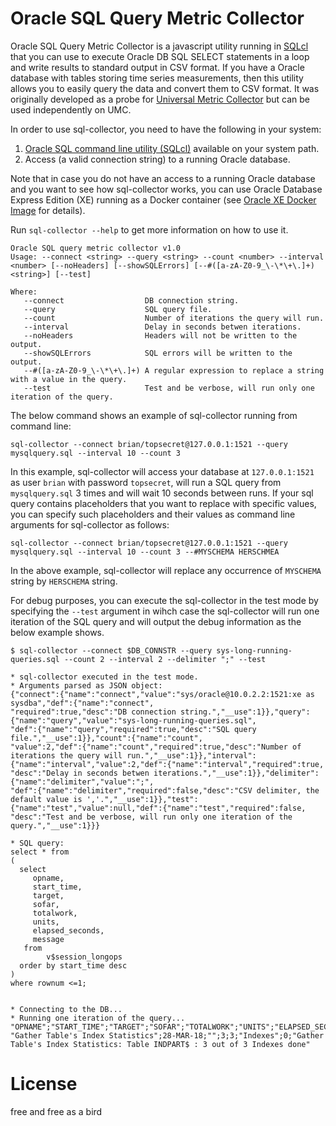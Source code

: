 # Oracle SQL Query Metric Collector

Oracle SQL Query Metric Collector is a javascript utility running in [SQLcl](http://www.oracle.com/technetwork/developer-tools/sqlcl/overview/sqlcl-index-2994757.html) that you can use to execute Oracle DB SQL SELECT statements in a loop and write results to standard output in CSV format. If you have a Oracle database with tables storing time series measurements, then this utility allows you to easily query the data and convert them to CSV format. It was originally developed as a probe for [Universal Metric Collector](https://github.com/rstyczynski/umc) but can be used independently on UMC. 

In order to use sql-collector, you need to have the following in your system:

1. [Oracle SQL command line utility (SQLcl)](http://www.oracle.com/technetwork/developer-tools/sqlcl/overview/sqlcl-index-2994757.html) available on your system path.
2. Access (a valid connection string) to a running Oracle database.

Note that in case you do not have an access to a running Oracle database and you want to see how sql-collector works, you can use Oracle Database Express Edition (XE) running as a Docker container (see [Oracle XE Docker Image](https://hub.docker.com/r/wnameless/oracle-xe-11g/) for details).

Run ```sql-collector --help``` to get more information on how to use it. 

```
Oracle SQL query metric collector v1.0
Usage: --connect <string> --query <string> --count <number> --interval <number> [--noHeaders] [--showSQLErrors] [--#([a-zA-Z0-9_\-\*\+\.]+) <string>] [--test] 

Where: 
   --connect                  DB connection string.
   --query                    SQL query file.
   --count                    Number of iterations the query will run.
   --interval                 Delay in seconds betwen iterations.
   --noHeaders                Headers will not be written to the output.
   --showSQLErrors            SQL errors will be written to the output.
   --#([a-zA-Z0-9_\-\*\+\.]+) A regular expression to replace a string with a value in the query.
   --test                     Test and be verbose, will run only one iteration of the query.
```

The below command shows an example of sql-collector running from command line: 

```
sql-collector --connect brian/topsecret@127.0.0.1:1521 --query mysqlquery.sql --interval 10 --count 3 
```

In this example, sql-collector will access your database at ```127.0.0.1:1521``` as user ```brian``` with password ```topsecret```, will run a SQL query from ```mysqlquery.sql``` 3 times and will wait 10 seconds between runs. If your sql query contains placeholders that you want to replace with specific values, you can specify such placeholders and their values as command line arguments for sql-collector as follows:  

```
sql-collector --connect brian/topsecret@127.0.0.1:1521 --query mysqlquery.sql --interval 10 --count 3 --#MYSCHEMA HERSCHMEA 
```

In the above example, sql-collector will replace any occurrence of ``MYSCHEMA`` string by ``HERSCHEMA`` string.  

For debug purposes, you can execute the sql-collector in the test mode by specifying the ```--test``` argument in wihch case the sql-collector will run one iteration of the SQL query and will output the debug information as the below example shows. 

```
$ sql-collector --connect $DB_CONNSTR --query sys-long-running-queries.sql --count 2 --interval 2 --delimiter ";" --test

* sql-collector executed in the test mode.
* Arguments parsed as JSON object:
{"connect":{"name":"connect","value":"sys/oracle@10.0.2.2:1521:xe as sysdba","def":{"name":"connect",
"required":true,"desc":"DB connection string.","__use":1}},"query":{"name":"query","value":"sys-long-running-queries.sql",
"def":{"name":"query","required":true,"desc":"SQL query file.","__use":1}},"count":{"name":"count",
"value":2,"def":{"name":"count","required":true,"desc":"Number of iterations the query will run.","__use":1}},"interval":{"name":"interval","value":2,"def":{"name":"interval","required":true,
"desc":"Delay in seconds betwen iterations.","__use":1}},"delimiter":{"name":"delimiter","value":";",
"def":{"name":"delimiter","required":false,"desc":"CSV delimiter, the default value is ','.","__use":1}},"test":{"name":"test","value":null,"def":{"name":"test","required":false,
"desc":"Test and be verbose, will run only one iteration of the query.","__use":1}}}

* SQL query:
select * from
(
  select
     opname,
     start_time,
     target,
     sofar,
     totalwork,
     units,
     elapsed_seconds,
     message
   from
        v$session_longops
  order by start_time desc
)
where rownum <=1;


* Connecting to the DB...
* Running one iteration of the query...
"OPNAME";"START_TIME";"TARGET";"SOFAR";"TOTALWORK";"UNITS";"ELAPSED_SECONDS";"MESSAGE"
"Gather Table's Index Statistics";28-MAR-18;"";3;3;"Indexes";0;"Gather Table's Index Statistics: Table INDPART$ : 3 out of 3 Indexes done"
```


# License

free and free as a bird